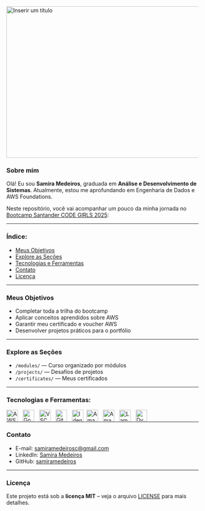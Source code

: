 <img width="1584" height="396" alt="Inserir um título" src="https://github.com/user-attachments/assets/d6f303b3-a5ca-46a5-ac9a-c3264ed68f15"/> 

### Sobre mim
Olá! Eu sou **Samira Medeiros**, graduada em **Análise e Desenvolvimento de Sistemas**. Atualmente, estou me aprofundando em Engenharia de Dados e AWS Foundations.
<p>Neste repositório, você vai acompanhar um pouco da minha jornada no  <a href="https://web.dio.me/track/santander-code-girls-2025" target="_blank">Bootcamp Santander CODE GIRLS 2025</a>:

---

### Índice:
- [Meus Objetivos](#meus-objetivos)
- [Explore as Seções](#explore-as-seções)
- [Tecnologias e Ferramentas](#tecnologias-e-ferramentas)
- [Contato](#contato)
- [Licença](#licença)

---

### Meus Objetivos
- Completar toda a trilha do bootcamp  
- Aplicar conceitos aprendidos sobre AWS  
- Garantir meu certificado e voucher AWS
- Desenvolver projetos práticos para o portfólio

---

### Explore as Seções
- `/modules/` — Curso organizado por módulos  
- `/projects/` — Desafios de projetos
- `/certificates/` — Meus certificados

---

<p>

### Tecnologias e Ferramentas: 

<img 
    align="left" 
    alt="AWS"
    title="AWS" 
    width="30px" 
    style="padding-right: 10px;" 
    src="https://cdn.jsdelivr.net/gh/devicons/devicon@latest/icons/amazonwebservices/amazonwebservices-original-wordmark.svg"  
/>
<img 
    align="left" 
    alt="Google Cloud" 
    title="Google Cloud"
    width="30px" 
    style="padding-right: 10px;" 
    src="https://cdn.jsdelivr.net/gh/devicons/devicon@latest/icons/googlecloud/googlecloud-original.svg" 
/>
<img 
    align="left" 
    alt="VSCode" 
    title="VSCode"
    width="30px" 
    style="padding-right: 10px;" 
    src="https://cdn.jsdelivr.net/gh/devicons/devicon@latest/icons/vscode/vscode-original.svg" 
/>
<img 
    align="left" 
    alt="GitHub"
    title="GitHub"
    width="30px" 
    style="padding-right: 10px;" 
    src="https://github.com/user-attachments/assets/1a3f43c7-6b1f-4402-80e6-ff1f89224f82"
/>
<img 
    align="left" 
    alt="Identity Access Management"
    title="Identity Access Management" 
    width="30px" 
    style="padding-right: 5px;" 
    src="https://github.com/user-attachments/assets/afb4b81a-d08e-4fb6-95b5-4e3d5811f57c" 
/>
<img 
    align="left" 
    alt="Amazon S3" 
    title="Amazon S3"
    width="30px" 
    style="padding-right: 10px;" 
    src="https://github.com/user-attachments/assets/2f643a82-0577-45d2-be04-d137104042ff"
/>
<img 
    align="left" 
    alt="Amazon EC2"
    title="Amazon EC2" 
    width="30px" 
    style="padding-right: 10px;" 
    src="https://github.com/user-attachments/assets/487db635-e6ed-43a2-ae11-2d68973c6c4b"
/>
<img 
    align="left" 
    alt="Lamba" 
    title="Lambda"
    width="30px" 
    style="padding-right: 10px;" 
    src="https://github.com/user-attachments/assets/7e4c9ac6-df04-432f-8b55-d93e8c254689"
/>
<img 
    align="left" 
    alt="DynamoDB" 
    title="DynamoDB"
    width="30px" 
    style="padding-right: 10px;" 
    src="https://github.com/user-attachments/assets/23422643-7d92-4705-bcbc-1d3d01bcd6d0"
/>

</p>

<br> <!-- Quebra de linha aqui -->

---

### Contato
- E-mail: [samiramedeirosc@gmail.com](mailto:samiramedeirosc@gmail.com)
- LinkedIn: [Samira Medeiros](https://www.linkedin.com/in/samiramedeirosc/)  
- GitHub: [samiramedeiros](https://github.com/samiramedeiros)

---

### Licença
Este projeto está sob a **licença MIT** – veja o arquivo [LICENSE](LICENSE) para mais detalhes.

